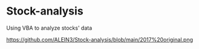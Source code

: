 # Stock-analysis
Using VBA to analyze stocks' data

https://github.com/ALEIN3/Stock-analysis/blob/main/2017%20original.png
